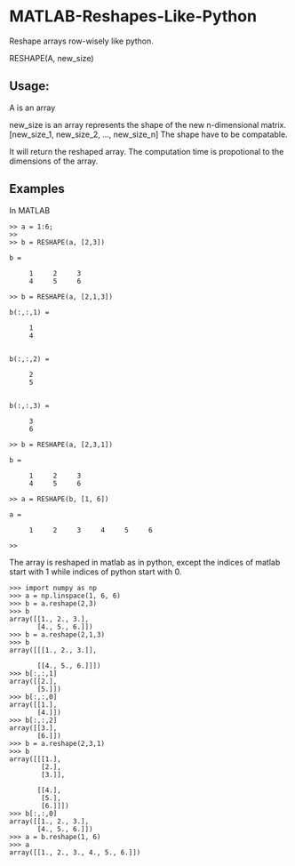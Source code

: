 # MATLAB-Reshapes-Like-Python
Reshape arrays row-wisely like python.

RESHAPE(A, new_size)
## Usage:
A is an array

new_size is an array represents the shape of the new n-dimensional matrix. [new_size_1, new_size_2, ..., new_size_n]
The shape have to be compatable.

It will return the reshaped array. The computation time is propotional to the dimensions of the array.

## Examples
In MATLAB
```
>> a = 1:6;
>> 
>> b = RESHAPE(a, [2,3])

b =

     1     2     3
     4     5     6

>> b = RESHAPE(a, [2,1,3])

b(:,:,1) =

     1
     4


b(:,:,2) =

     2
     5


b(:,:,3) =

     3
     6

>> b = RESHAPE(a, [2,3,1])

b =

     1     2     3
     4     5     6

>> a = RESHAPE(b, [1, 6])

a =

     1     2     3     4     5     6

>> 
```

The array is reshaped in matlab as in python, except the indices of matlab start with 1 while indices of python start with 0.
```
>>> import numpy as np
>>> a = np.linspace(1, 6, 6)
>>> b = a.reshape(2,3)
>>> b
array([[1., 2., 3.],
       [4., 5., 6.]])
>>> b = a.reshape(2,1,3)
>>> b
array([[[1., 2., 3.]],

       [[4., 5., 6.]]])
>>> b[:,:,1]
array([[2.],
       [5.]])
>>> b[:,:,0]
array([[1.],
       [4.]])
>>> b[:,:,2]
array([[3.],
       [6.]])
>>> b = a.reshape(2,3,1)
>>> b
array([[[1.],
        [2.],
        [3.]],

       [[4.],
        [5.],
        [6.]]])
>>> b[:,:,0]
array([[1., 2., 3.],
       [4., 5., 6.]])
>>> a = b.reshape(1, 6)
>>> a
array([[1., 2., 3., 4., 5., 6.]])

```
